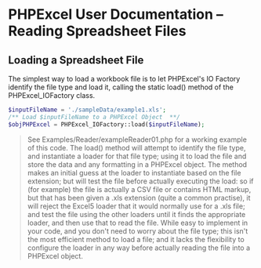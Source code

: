 # PHPExcel User Documentation – Reading Spreadsheet Files
## Loading a Spreadsheet File
The simplest way to load a workbook file is to let PHPExcel's IO Factory identify the file type and load it, calling the static load() method of the PHPExcel_IOFactory class.
```php
$inputFileName = './sampleData/example1.xls';
/** Load $inputFileName to a PHPExcel Object  **/
$objPHPExcel = PHPExcel_IOFactory::load($inputFileName);
```
> See Examples/Reader/exampleReader01.php for a working example of this code.
The load() method will attempt to identify the file type, and instantiate a loader for that file type; using it to load the file and store the data and any formatting in a PHPExcel object.
The method makes an initial guess at the loader to instantiate based on the file extension; but will test the file before actually executing the load: so if (for example) the file is actually a CSV file or contains HTML markup, but that has been given a .xls extension (quite a common practise), it will reject the Excel5 loader that it would normally use for a .xls file; and test the file using the other loaders until it finds the appropriate loader, and then use that to read the file.
While easy to implement in your code, and you don't need to worry about the file type; this isn't the most efficient method to load a file; and it lacks the flexibility to configure the loader in any way before actually reading the file into a PHPExcel object.
